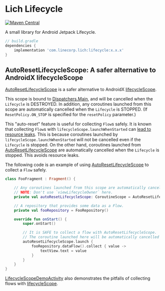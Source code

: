 # Lich Lifecycle

[ ![Maven Central](https://badgen.net/maven/v/maven-central/com.linecorp.lich/lifecycle) ](https://search.maven.org/artifact/com.linecorp.lich/lifecycle)

A small library for Android Jetpack Lifecycle.

```groovy
// build.gradle
dependencies {
    implementation 'com.linecorp.lich:lifecycle:x.x.x'
}
```

## AutoResetLifecycleScope: A safer alternative to AndroidX lifecycleScope

[AutoResetLifecycleScope](src/main/java/com/linecorp/lich/lifecycle/AutoResetLifecycleScope.kt) is
a safer alternative to AndroidX [lifecycleScope](https://developer.android.com/reference/kotlin/androidx/lifecycle/package-summary#lifecyclescope).

This scope is bound to [Dispatchers.Main](https://kotlin.github.io/kotlinx.coroutines/kotlinx-coroutines-core/kotlinx.coroutines/-dispatchers/-main.html),
and will be cancelled when the `Lifecycle` is DESTROYED.
In addition, any coroutines launched from this scope are automatically cancelled when the
`Lifecycle` is STOPPED. (If `ResetPolicy.ON_STOP` is specified for the `resetPolicy` parameter.)

This "auto-reset" feature is useful for collecting `Flow`s safely.
It is known that collecting `Flow`s with `lifecycleScope.launchWhenStarted` can
[lead to resource leaks](https://link.medium.com/OR5ePKTGthb).
This is because coroutines launched by `lifecycleScope.launchWhenStarted` will not be cancelled
even if the `Lifecycle` is stopped.
On the other hand, coroutines launched from [AutoResetLifecycleScope](src/main/java/com/linecorp/lich/lifecycle/AutoResetLifecycleScope.kt)
are automatically cancelled when the `Lifecycle` is stopped. This avoids resource leaks.

The following code is an example of using [AutoResetLifecycleScope](src/main/java/com/linecorp/lich/lifecycle/AutoResetLifecycleScope.kt)
to collect a `Flow` safely.

```kotlin
class FooFragment : Fragment() {

    // Any coroutines launched from this scope are automatically cancelled when FooFragment is STOPPED.
    // NOTE: Don't use `viewLifecycleOwner` here.
    private val autoResetLifecycleScope: CoroutineScope = AutoResetLifecycleScope(this)

    // A repository that provides some data as a Flow.
    private val fooRepository = FooRepository()

    override fun onStart() {
        super.onStart()

        // It is SAFE to collect a flow with AutoResetLifecycleScope.
        // The coroutine launched here will be automatically cancelled just before `FooFragment.onStop()`.
        autoResetLifecycleScope.launch {
            fooRepository.dataFlow().collect { value ->
                textView.text = value
            }
        }
    }
}
```

[LifecycleScopeDemoActivity](../sample-app/app/src/main/java/com/linecorp/lich/sample/lifecyclescope/LifecycleScopeDemoActivity.kt)
also demonstrates the pitfalls of collecting flows with [lifecycleScope](https://developer.android.com/reference/kotlin/androidx/lifecycle/package-summary#lifecyclescope).
